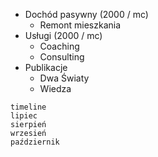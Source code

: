 * Dochód pasywny (2000 / mc)
	* Remont mieszkania
* Usługi (2000 / mc)
	* Coaching
	* Consulting
* Publikacje
	* Dwa Światy
	* Wiedza
```mermaid
timeline
lipiec
sierpień
wrzesień
październik
```


